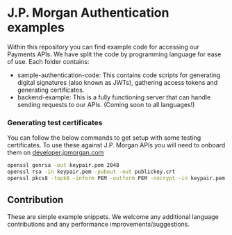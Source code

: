 # J.P. Morgan Authentication examples

Within this repository you can find example code for accessing our Payments APIs.
We have split the code by programming language for ease of use.
Each folder contains:

- sample-authentication-code: This contains code scripts for generating digital signatures (also known as JWTs), gathering access tokens and generating certificates.
- backend-example: This is a fully functioning server that can handle sending requests to our APIs. (Coming soon to all languages!)


### Generating test certificates

You can follow the below commands to get setup with some testing certificates. To use these against J.P. Morgan APIs you will need to onboard them on [developer.jpmorgan.com](developer.jpmorgan.com)

```bash
openssl genrsa -out keypair.pem 2048
openssl rsa -in keypair.pem -pubout -out publickey.crt
openssl pkcs8 -topk8 -inform PEM -outform PEM -nocrypt -in keypair.pem -out pkcs8.key
```

## Contribution

These are simple example snippets.
We welcome any additional language contributions and any performance improvements/suggestions.
